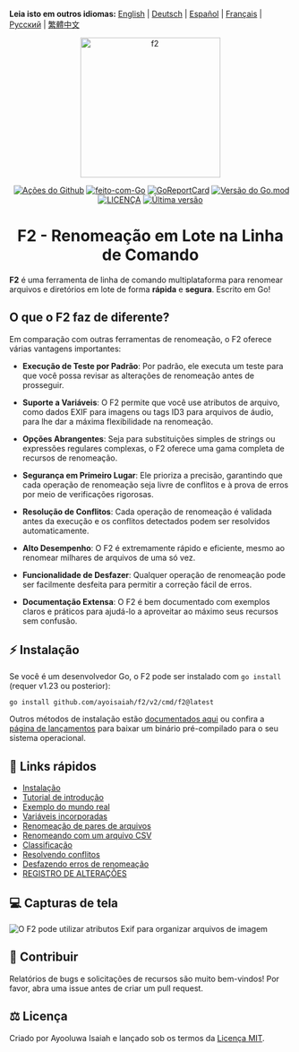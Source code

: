 **Leia isto em outros idiomas:** [English](/README.md) | [Deutsch](docs/README.de.md) | [Español](docs/README.es.md) | [Français](docs/README.fr.md) | [Русский](docs/README.ru.md) | [繁體中文](docs/README.zh.md)

<p align="center">
  <img src="https://ik.imagekit.io/turnupdev/f2_logo_02eDMiVt7.png" width="250" height="250" alt="f2">
</p>

<p align="center">
  <a href="http://makeapullrequest.com"><img src="https://img.shields.io/badge/PRs-bem--vindos-brightgreen.svg?style=flat" alt=""></a>
  <a href="https://github.com/ayoisaiah/F2/actions"><img src="https://github.com/ayoisaiah/F2/actions/workflows/test.yml/badge.svg" alt="Ações do Github"></a>
  <a href="https://golang.org"><img src="https://img.shields.io/badge/Feito%20com-Go-1f425f.svg" alt="feito-com-Go"></a>
  <a href="https://goreportcard.com/report/github.com/ayoisaiah/f2"><img src="https://goreportcard.com/badge/github.com/ayoisaiah/f2" alt="GoReportCard"></a>
  <a href="https://github.com/ayoisaiah/f2"><img src="https://img.shields.io/github/go-mod/go-version/ayoisaiah/f2.svg" alt="Versão do Go.mod"></a>
  <a href="https://github.com/ayoisaiah/f2/blob/master/LICENCE"><img src="https://img.shields.io/github/license/ayoisaiah/f2.svg" alt="LICENÇA"></a>
  <a href="https://github.com/ayoisaiah/f2/releases/"><img src="https://img.shields.io/github/release/ayoisaiah/f2.svg" alt="Última versão"></a>
</p>

<h1 align="center">F2 - Renomeação em Lote na Linha de Comando</h1>

**F2** é uma ferramenta de linha de comando multiplataforma para renomear
arquivos e diretórios em lote de forma **rápida** e **segura**. Escrito em Go!

## O que o F2 faz de diferente?

Em comparação com outras ferramentas de renomeação, o F2 oferece várias
vantagens importantes:

- **Execução de Teste por Padrão**: Por padrão, ele executa um teste para que
  você possa revisar as alterações de renomeação antes de prosseguir.

- **Suporte a Variáveis**: O F2 permite que você use atributos de arquivo, como
  dados EXIF para imagens ou tags ID3 para arquivos de áudio, para lhe dar a
  máxima flexibilidade na renomeação.

- **Opções Abrangentes**: Seja para substituições simples de strings ou
  expressões regulares complexas, o F2 oferece uma gama completa de recursos de
  renomeação.

- **Segurança em Primeiro Lugar**: Ele prioriza a precisão, garantindo que cada
  operação de renomeação seja livre de conflitos e à prova de erros por meio de
  verificações rigorosas.

- **Resolução de Conflitos**: Cada operação de renomeação é validada antes da
  execução e os conflitos detectados podem ser resolvidos automaticamente.

- **Alto Desempenho**: O F2 é extremamente rápido e eficiente, mesmo ao renomear
  milhares de arquivos de uma só vez.

- **Funcionalidade de Desfazer**: Qualquer operação de renomeação pode ser
  facilmente desfeita para permitir a correção fácil de erros.

- **Documentação Extensa**: O F2 é bem documentado com exemplos claros e
  práticos para ajudá-lo a aproveitar ao máximo seus recursos sem confusão.

## ⚡ Instalação

Se você é um desenvolvedor Go, o F2 pode ser instalado com `go install` (requer
v1.23 ou posterior):

```bash
go install github.com/ayoisaiah/f2/v2/cmd/f2@latest
```

Outros métodos de instalação estão
[documentados aqui](https://f2.freshman.tech/guide/getting-started.html) ou
confira a [página de lançamentos](https://github.com/ayoisaiah/f2/releases) para
baixar um binário pré-compilado para o seu sistema operacional.

## 📃 Links rápidos

- [Instalação](https://f2.freshman.tech/guide/getting-started.html)
- [Tutorial de introdução](https://f2.freshman.tech/guide/tutorial.html)
- [Exemplo do mundo real](https://f2.freshman.tech/guide/organizing-image-library.html)
- [Variáveis incorporadas](https://f2.freshman.tech/guide/how-variables-work.html)
- [Renomeação de pares de arquivos](https://f2.freshman.tech/guide/pair-renaming.html)
- [Renomeando com um arquivo CSV](https://f2.freshman.tech/guide/csv-renaming.html)
- [Classificação](https://f2.freshman.tech/guide/sorting.html)
- [Resolvendo conflitos](https://f2.freshman.tech/guide/conflict-detection.html)
- [Desfazendo erros de renomeação](https://f2.freshman.tech/guide/undoing-mistakes.html)
- [REGISTRO DE ALTERAÇÕES](https://f2.freshman.tech/reference/changelog.html)

## 💻 Capturas de tela

![O F2 pode utilizar atributos Exif para organizar arquivos de imagem](https://f2.freshman.tech/assets/2.D-uxLR9T.png)

## 🤝 Contribuir

Relatórios de bugs e solicitações de recursos são muito bem-vindos! Por favor,
abra uma issue antes de criar um pull request.

## ⚖️ Licença

Criado por Ayooluwa Isaiah e lançado sob os termos da
[Licença MIT](https://github.com/ayoisaiah/f2/blob/master/LICENCE).
